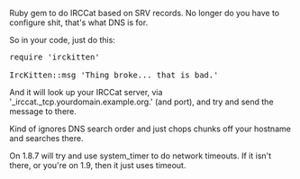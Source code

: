 Ruby gem to do IRCCat based on SRV records. No longer do you have to
configure shit, that's what DNS is for.


So in your code, just do this:
<pre>
require 'irckitten'

IrcKitten::msg 'Thing broke... that is bad.'
</pre>

And it will look up your IRCCat server, via
'_irccat._tcp.yourdomain.example.org.' (and port), and try and send the
message to there.

Kind of ignores DNS search order and just chops chunks off your hostname
and searches there.

On 1.8.7 will try and use system_timer to do network timeouts. If it isn't
there, or you're on 1.9, then it just uses timeout.
